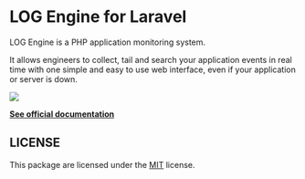 # LOG Engine for Laravel

LOG Engine is a PHP application monitoring system.

It allows engineers to collect, tail and search your application events in real time with one simple and easy to use web interface, even if your application or server is down.

![](<https://www.logengine.dev/images/frontend/screenshot.png>)

**[See official documentation](https://www.logengine.dev/docs/1.0/platforms/laravel)**

## LICENSE

This package are licensed under the [MIT](LICENSE) license.
